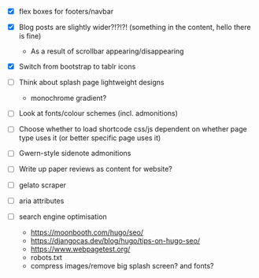 - [x] flex boxes for footers/navbar
- [x] Blog posts are slightly wider?!?!?! (something in the content, hello there is fine)
  - As a result of scrollbar appearing/disappearing
- [x] Switch from bootstrap to tablr icons

- [ ] Think about splash page lightweight designs
  - monochrome gradient?
- [ ] Look at fonts/colour schemes (incl. admonitions)

- [ ] Choose whether to load shortcode css/js dependent on whether page type uses it (or better specific page uses it)
- [ ] Gwern-style sidenote admonitions
- [ ] Write up paper reviews as content for website?
- [ ] gelato scraper

- [ ] aria attributes
- [ ] search engine optimisation
  - <https://moonbooth.com/hugo/seo/>
  - <https://djangocas.dev/blog/hugo/tips-on-hugo-seo/>
  - <https://www.webpagetest.org/>
  - robots.txt
  - compress images/remove big splash screen? and fonts?

